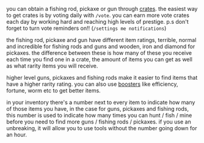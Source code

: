 <script>
  import DocsTemplate from "$lib/components/docs/DocsTemplate.svelte"
  import DocsHeader from '$lib/components/docs/DocsHeader.svelte';
</script>

<DocsTemplate title='fish hunt mine' />

<DocsHeader header='h2' text="obtaining" />

you can obtain a fishing rod, pickaxe or gun through [crates](/docs/economy/items/crates). the easiest way to get crates is by voting daily with `/vote`. you can
earn more vote crates each day by working hard and reaching high levels of prestige. p.s don't forget to turn vote reminders
on!! (`/settings me notifications`)

<DocsHeader header='h2' text="different levels of item" />

the fishing rod, pickaxe and gun have different item ratings, terrible, normal and incredible for fishing rods and guns and wooden, iron and diamond for pickaxes. the difference between these is how many of these you receive each time you find one in a crate, the amount of items you can get as well as what rarity items you will
receive.

higher level guns, pickaxes and fishing rods make it easier to find items that have a higher rarity rating. you can also use [boosters](/docs/economy/items/crates?crate=boosters) like efficiency, fortune, worm etc to get better items.

<DocsHeader header='h2' text="durability" />

in your inventory there's a number next to every item to indicate how many of those items you have, in the case for guns, pickaxes and
fishing rods, this number is used to indicate how many times you can hunt / fish / mine before you need to find more guns / fishing
rods / pickaxes. if you use an unbreaking, it will allow you to use tools without the number going down for an hour.
